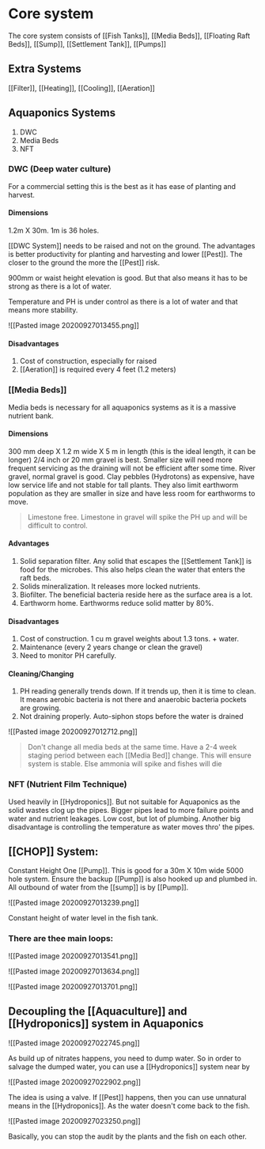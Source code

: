 # Core system

The core system consists of [[Fish Tanks]], [[Media Beds]], [[Floating Raft Beds]], [[Sump]], [[Settlement Tank]], [[Pumps]]

## Extra Systems

[[Filter]], [[Heating]], [[Cooling]], [[Aeration]]

## Aquaponics Systems

1. DWC
2. Media Beds
3. NFT

### DWC (Deep water culture)

For a commercial setting this is the best as it has ease of planting and harvest.

#### Dimensions
1.2m X 30m. 
1m is 36 holes. 

[[DWC System]] needs to be raised and not on the ground. The advantages is better productivity for planting and harvesting and lower [[Pest]]. The closer to the ground the more the [[Pest]] risk.

900mm or waist height elevation is good. But that also means it has to be strong as there is a lot of water.

Temperature and PH is under control as there is a lot of water and that means more stability.

![[Pasted image 20200927013455.png]]

#### Disadvantages
1. Cost of construction, especially for raised
2. [[Aeration]] is required every 4 feet (1.2 meters)

### [[Media Beds]]

Media beds is necessary for all aquaponics systems as it is a massive nutrient bank. 

#### Dimensions
300 mm deep X 1.2 m wide X 5 m in length (this is the ideal length, it can be longer)
2/4 inch or 20 mm gravel is best. Smaller size will need more frequent servicing as the draining will not be efficient after some time. 
River gravel, normal gravel is good.
Clay pebbles (Hydrotons) as expensive, have low service life and not stable for tall plants. They also limit earthworm population as they are smaller in size and have less room for earthworms to move.
> Limestone free. Limestone in gravel will spike the PH up and will be difficult to control. 

#### Advantages
1. Solid separation filter. Any solid that escapes the [[Settlement Tank]] is food for the microbes. This also helps clean the water that enters the raft beds.
2. Solids mineralization. It releases more locked nutrients.
3. Biofilter. The beneficial bacteria reside here as the surface area is a lot.
4. Earthworm home. Earthworms reduce solid matter by 80%.

#### Disadvantages
1. Cost of construction. 1 cu m gravel weights about 1.3 tons. + water.
2. Maintenance (every 2 years change or clean the gravel)
3. Need to monitor PH carefully.

#### Cleaning/Changing

1. PH reading generally trends down. If it trends up, then it is time to clean. It means aerobic bacteria is not there and anaerobic bacteria pockets are growing.
2. Not draining properly. Auto-siphon stops before the water is drained

![[Pasted image 20200927012712.png]]

> Don't change all media beds at the same time. Have a 2-4 week staging period between each [[Media Bed]] change. This will ensure system is stable. Else ammonia will spike and fishes will die

### NFT (Nutrient Film Technique)

Used heavily in [[Hydroponics]]. But not suitable for Aquaponics as the solid wastes clog up the pipes. Bigger pipes lead to more failure points and water and nutrient leakages. Low cost, but lot of plumbing. Another big disadvantage is controlling the temperature as water moves thro' the pipes. 

## [[CHOP]] System:

Constant Height One [[Pump]]. This is good for a 30m X 10m wide 5000 hole system. Ensure the backup [[Pump]] is also hooked up and plumbed in. All outbound of water from the [[sump]] is by [[Pump]]. 

![[Pasted image 20200927013239.png]]

Constant height of water level in the fish tank. 

### There are thee main loops:

![[Pasted image 20200927013541.png]]

![[Pasted image 20200927013634.png]]

![[Pasted image 20200927013701.png]]

## Decoupling the [[Aquaculture]] and [[Hydroponics]] system in Aquaponics

![[Pasted image 20200927022745.png]]

As build up of nitrates happens, you need to dump water. So in order to salvage the dumped water, you can use a [[Hydroponics]] system near by

![[Pasted image 20200927022902.png]]

The idea is using a valve. If [[Pest]] happens, then you can use unnatural means in the [[Hydroponics]]. As the water doesn't come back to the fish. 

![[Pasted image 20200927023250.png]]

Basically, you can stop the audit by the plants and the fish on each other.




